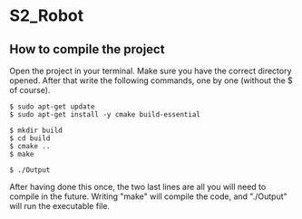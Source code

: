 # S2_Robot

## How to compile the project
Open the project in your terminal. Make sure you have the correct directory opened.
After that write the following commands, one by one (without the $ of course).

```
$ sudo apt-get update
$ sudo apt-get install -y cmake build-essential

$ mkdir build
$ cd build
$ cmake ..
$ make

$ ./Output
```

After having done this once, the two last lines are all you will need to compile in the future.
Writing "make" will compile the code, and "./Output" will run the executable file.